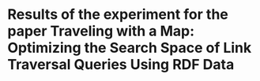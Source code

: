 # Results of the experiment for the paper Traveling with a Map: Optimizing the Search Space of Link Traversal Queries Using RDF Data 
